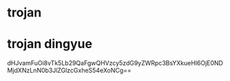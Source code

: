 # trojan
# trojan dingyue
dHJvamFuOi8vTk5Lb29QaFgwQHVzcy5zdG9yZWRpc3BsYXkueHl6OjE0NDMjdXNzLnN0b3JlZGlzcGxheS54eXoNCg==
